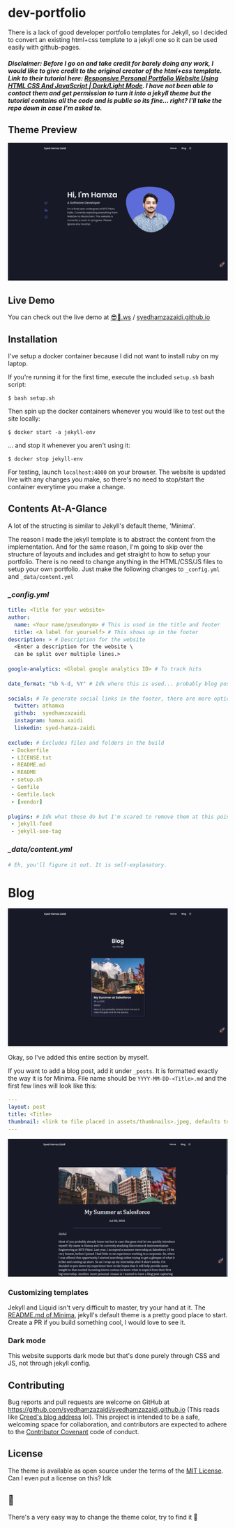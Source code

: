 # dev-portfolio

There is a lack of good developer portfolio templates for Jekyll, so I decided to convert an existing html+css template to a jekyll one so it can be used easily with github-pages.

##### ***Disclaimer:*** Before I go on and take credit for barely doing any work, I would like to give credit to the original creator of the html+css template. Link to their tutorial here: [Responsive Personal Portfolio Website Using HTML CSS And JavaScript | Dark/Light Mode](https://youtu.be/27JtRAI3QO8). I have not been able to contact them and get permission to turn it into a jekyll theme but the tutorial contains all the code and is public so its fine... right? I'll take the repo down in case I'm asked to.

## Theme Preview

![Theme preview](README/Preview.gif)

## Live Demo

You can check out the live demo at [😎🚀.ws](http://😎🚀.ws) / [syedhamzazaidi.github.io](https://syedhamzazaidi.github.io)


## Installation

I've setup a docker container because I did not want to install ruby on my laptop.

If you're running it for the first time, execute the included `setup.sh` bash script:

```shell
$ bash setup.sh
```

Then spin up the docker containers whenever you would like to test out the site locally:

```shell
$ docker start -a jekyll-env
```

... and stop it whenever you aren't using it:

```shell
$ docker stop jekyll-env
```

For testing, launch `localhost:4000` on your browser. The website is updated live with any changes you make, so there's no need to stop/start the container everytime you make a change.

## Contents At-A-Glance

A lot of the structing is similar to Jekyll's default theme, 'Minima'. 

The reason I made the jekyll template is to abstract the content from the implementation. And for the same reason, I'm going to skip over the structure of layouts and includes and get straight to how to setup your portfolio. There is no need to change anything in the HTML/CSS/JS files to setup your own portfolio. Just make the following changes to `_config.yml` and `_data/content.yml`


### *_config.yml*

```yaml
title: <Title for your website>
author:
  name: <Your name/pseudonym> # This is used in the title and footer
  title: <A label for yourself> # This shows up in the footer
description: > # Description for the website
  <Enter a description for the website \
  can be split over multiple lines.>

google-analytics: <Global google analytics ID> # To track hits

date_format: "%b %-d, %Y" # Idk where this is used... probably blog posts? Either way, ignore

socials: # To generate social links in the footer, there are more options in the actual file
  twitter: athamxa
  github:  syedhamzazaidi
  instagram: hamxa.xaidi
  linkedin: syed-hamza-zaidi

exclude: # Excludes files and folders in the build
 - Dockerfile
 - LICENSE.txt
 - README.md
 - README
 - setup.sh
 - Gemfile
 - Gemfile.lock
 - [vendor]

plugins: # Idk what these do but I'm scared to remove them at this point
 - jekyll-feed
 - jekyll-seo-tag

```

### *_data/content.yml*

```yaml
# Eh, you'll figure it out. It is self-explanatory.

```

# Blog
![Blog](README/Blog.png)

Okay, so I've added this entire section by myself.

 If you want to add a blog post, add it under `_posts`. It is formatted exactly the way it is for Minima. File name should be `YYYY-MM-DD-<Title>.md` and the first few lines will look like this:

```yaml
---
layout: post
title: <Title>
thumbnail: <link to file placed in assets/thumbnails>.jpeg, defaults to 'default.jpeg'
---
```

![Post](README/Post.png)

### Customizing templates

Jekyll and Liquid isn't very difficult to master, try your hand at it. The [README.md of Minima](https://github.com/jekyll/minima), jekyll's default theme is a pretty good place to start. Create a PR if you build something cool, I would love to see it.

### Dark mode

This website supports dark mode but that's done purely through CSS and JS, not through jekyll config.

## Contributing

Bug reports and pull requests are welcome on GitHub at https://github.com/syedhamzazaidi/syedhamzazaidi.github.io (This reads like [Creed's blog address](https://youtu.be/1e5td7-Bpvc) lol). This project is intended to be a safe, welcoming space for collaboration, and contributors are expected to adhere to the [Contributor Covenant](http://contributor-covenant.org) code of conduct.

## License

The theme is available as open source under the terms of the [MIT License](http://opensource.org/licenses/MIT). Can I even put a license on this? Idk

## 🥚

There's a very easy way to change the theme color, try to find it 👀